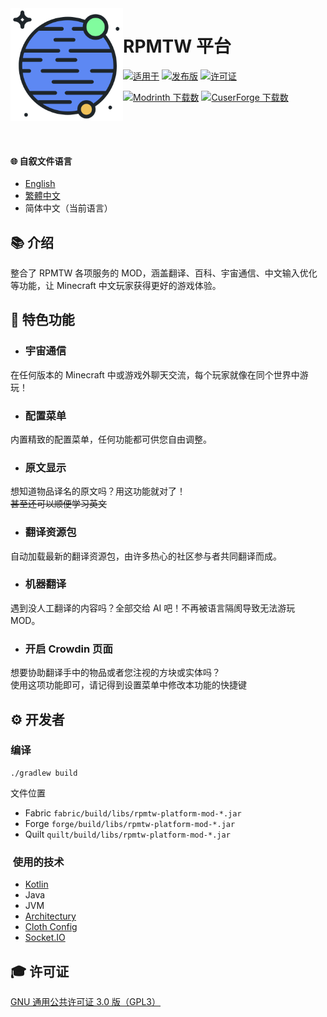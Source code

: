 <img src="https://raw.githubusercontent.com/RPMTW/RPMTW-Data/main/logo/rpmtw-platform/rpmtw-platform-logo.png" align="left" width="180px"/>

# RPMTW 平台

[![适用于](https://img.shields.io/badge/dynamic/json?style=for-the-badge&color=34aa2f&query=$[:]&url=https://gist.githubusercontent.com/notlin4/b3a7c0a6530d7d6ed19e063d903952bc/raw&label=适用于)](https://modrinth.com/mod/ZukQzaRP/versions)
[![发布版](https://img.shields.io/github/v/release/RPMTW/RPMTW-Platform-Mod.svg?style=for-the-badge&include_prereleases&sort=semver&label=发布版)](../../../releases)
[![许可证](https://img.shields.io/github/license/RPMTW/RPMTW-Platform-Mod.svg?style=for-the-badge&label=许可证)](../LICENSE)

[![Modrinth 下载数](https://img.shields.io/modrinth/dt/ZukQzaRP?&style=for-the-badge&logo=modrinth&label=Modrinth%20下载数)](https://modrinth.com/mod/ZukQzaRP/versions)
[![CuserForge 下载数](https://img.shields.io/badge/dynamic/json?color=f16436&style=for-the-badge&query=downloadCount&url=https://www.fibermc.com/api/v1.0/ForeignMods/461500&logo=CurseForge&label=CurseForge%20下载数)](https://www.curseforge.com/minecraft/mc-mods/rpmtw-platform/files)
<p>&nbsp;</p>
<p>&nbsp;</p>

#### 🌐 自叙文件语言

- [English](../../README.md)
- [繁體中文](zh_tw.md)
- 简体中文（当前语言）

## 📚 介绍

整合了 RPMTW 各项服务的 MOD，涵盖翻译、百科、宇宙通信、中文输入优化等功能，让 Minecraft 中文玩家获得更好的游戏体验。

## 🎨 特色功能

- ### 宇宙通信

在任何版本的 Minecraft 中或游戏外聊天交流，每个玩家就像在同个世界中游玩！

- ### 配置菜单

内置精致的配置菜单，任何功能都可供您自由调整。

- ### 原文显示

想知道物品译名的原文吗？用这功能就对了！  
~~甚至还可以顺便学习英文~~

- ### 翻译资源包

自动加载最新的翻译资源包，由许多热心的社区参与者共同翻译而成。

- ### 机器翻译

遇到没人工翻译的内容吗？全部交给 AI 吧！不再被语言隔阂导致无法游玩 MOD。

- ### 开启 Crowdin 页面

想要协助翻译手中的物品或者您注视的方块或实体吗？  
使用这项功能即可，请记得到设置菜单中修改本功能的快捷键

## ⚙ 开发者

### 编译

```shell
./gradlew build
```

文件位置

- Fabric `fabric/build/libs/rpmtw-platform-mod-*.jar`
- Forge  `forge/build/libs/rpmtw-platform-mod-*.jar`
- Quilt `quilt/build/libs/rpmtw-platform-mod-*.jar`

### ️ 使用的技术

- [Kotlin](https://kotlinlang.org/)
- Java
- JVM
- [Architectury](https://github.com/architectury)
- [Cloth Config](https://github.com/shedaniel/cloth-config)
- [Socket.IO](https://github.com/socketio/socket.io-client-java)

## 🎓 许可证

[GNU 通用公共许可证 3.0 版（GPL3）](https://www.gnu.org/licenses/gpl-3.0.html)
